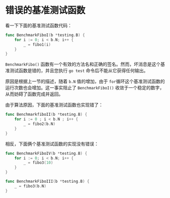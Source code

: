 # **错误的基准测试函数**

看一下下面的基准测试函数代码：

```go
func BenchmarkFiboI(b *testing.B) {
    for i := 0; i < b.N; i++ {
        _ = fibo1(i)
    }
}
```

`BenchmarkFibo()` 函数有一个有效的方法名和正确的签名。然而，坏消息是这个基准测试函数是错的，并且您执行 `go test` 命令后不能从它获得任何输出。

原因是根据上一节的描述，随着 `b.N` 值的增加，由于 `for`循环这个基准测试函数的运行次数也会增加。这一事实阻止了 `BenchmarkFiboI()` 收敛于一个稳定的数字，从而妨碍了函数完成并返回。

由于算法原因，下面的基准测试函数也实现错了：

```go
func BenchmarkfiboII(b *testing.B) {
    for i := 0 ; i < b.N ; i++ {
        _ = fibo2(b.N)
    }
}
```

相反，下面俩个基准测试函数的实现没有错误：

```go
func BenchmarkFiboIV(b *testing.B) {
    for i := 0; i < b.N; i++ {
        _ = fibo3(10)
    }
}

func BenchmarkFiboIII(b *testing.B) {
    _ = fibo3(b.N)
}
```